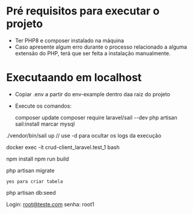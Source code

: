 # Pré requisitos para executar o projeto
- Ter PHP8 e composer instalado na máquina
- Caso apresente algum erro durante o processo relacionado a alguma extensão do PHP, terá que ser feita a instalação manualmente.

# Executaando em localhost

- Copiar .env a partir do env-example dentro daa raiz do projeto
- Execute os comandos:

     composer update
    composer require laravel/sail --dev
    php artisan sail:install 
     marcar mysql

./vendor/bin/sail up  // use -d para ocultar os logs da execução 

 docker exec -it crud-client_laravel.test_1 bash 

 npm install
npm run build 

 php artisan migrate 

    yes para criar tabela

 php artisan db:seed 


Login: root@teste.com
senha: root1
